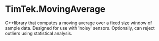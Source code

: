 # TimTek.MovingAverage
C++library that computes a moving average over a fixed size window of sample data. Designed for use with 'noisy' sensors. Optionally, can reject outliers using statistical analysis.
